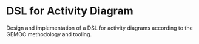 # DSL for Activity Diagram
Design and implementation of a DSL for activity diagrams according to the GEMOC methodology and tooling. 
